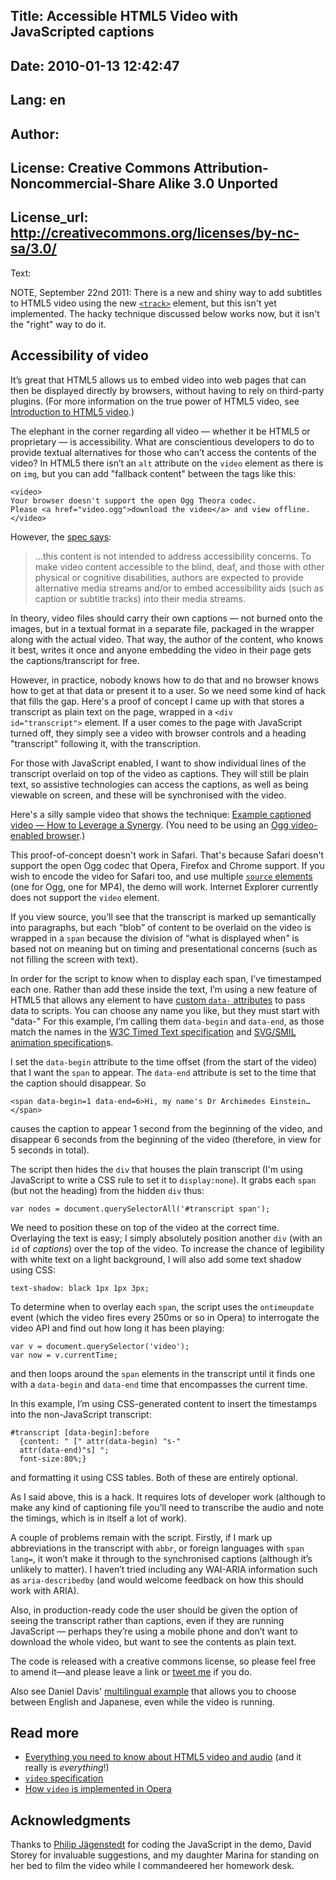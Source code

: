 Title: Accessible HTML5 Video with JavaScripted captions
----
Date: 2010-01-13 12:42:47
----
Lang: en
----
Author: 
----
License: Creative Commons Attribution-Noncommercial-Share Alike 3.0 Unported
----
License_url: http://creativecommons.org/licenses/by-nc-sa/3.0/
----
Text:

<p class="note">NOTE, September 22nd 2011: There is a new and shiny way to add subtitles to HTML5 video using the new <a href="http://developers.whatwg.org/the-iframe-element.html#the-track-element"><code>&lt;track&gt;</code></a> element, but this isn&#39;t yet implemented. The hacky technique discussed below works now, but it isn&#39;t the &quot;right&quot; way to do it.</p>

<h2>Accessibility of video</h2>
<p>It’s great that <abbr>HTML</abbr>5 allows us to embed video into web pages that can then be displayed directly by browsers, without having to rely on third-party plugins. (For more information on the true power of <abbr>HTML</abbr>5 video, see <a href="http://dev.opera.com/articles/view/introduction-html5-video/">Introduction to HTML5 video</a>.)</p>

<p>The elephant in the corner regarding all video — whether it be <abbr>HTML</abbr>5 or proprietary — is accessibility. What are conscientious developers to do to provide textual alternatives for those who can’t access the contents of the video? In <abbr>HTML5</abbr> there isn’t an <code>alt</code> attribute on the <code>video</code> element as there is on <code>img</code>, but you can add &quot;fallback content&quot; between the tags like this:</p>

<pre><code>&lt;video&gt;
Your browser doesn&#39;t support the open Ogg Theora codec. 
Please &lt;a href=&quot;video.ogg&quot;&gt;download the video&lt;/a&gt; and view offline.
&lt;/video&gt;</code></pre>

<p>However, the <a href="http://dev.w3.org/html5/spec/video.html#video">spec says</a>:</p>
<blockquote>&#x2026;this content is not intended to address accessibility
concerns. To make video content accessible to the blind, deaf, and
those with other physical or cognitive disabilities, authors are
expected to provide alternative media streams and/or to embed
accessibility aids (such as caption or subtitle tracks) into their
media streams.</blockquote>

<p>In theory, video files should carry their own captions — not
burned onto the images, but in a textual format in a separate file, packaged in the wrapper along with the actual video. That way, the author of the content,
who knows it best, writes it once and anyone embedding the video in
their page gets the captions/transcript for free.</p>

<p>However, in practice, nobody knows how to do that and no browser knows
how to get at that data or present it to a user. So we need some kind of hack that fills the gap. Here&#39;s a proof of concept I came up with that stores a
transcript as plain text on the page, wrapped in a <code>&lt;div
id=&quot;transcript&quot;&gt;</code> element. If a user comes to the page with JavaScript turned off, they simply see a video with browser controls and a heading
&quot;transcript&quot; following it, with the transcription.</p>

<p>For those with JavaScript enabled, I want to show individual
lines of the transcript overlaid on top of the video as captions.
They will still be plain text, so assistive
technologies can access the captions, as well as being viewable on screen, and these will be synchronised with the video.</p>

<p>Here&#39;s a silly sample video that shows the technique: <a href="http://people.opera.com/brucel/demo/video/accessible-html5-video-captions.html">
Example captioned video — How to Leverage a Synergy</a>. (You need to be using an <a href="http://www.opera.com/browser/next/">Ogg video-enabled browser</a>.)</p>

<p>This proof-of-concept doesn&#39;t work in Safari. That&#39;s because Safari doesn&#39;t support the open Ogg codec that Opera, Firefox and Chrome support. If you wish to encode the video for Safari too, and use multiple <a href="http://dev.w3.org/html5/spec/video.html#the-source-element"><code>source</code> elements</a> (one for Ogg, one for MP4), the demo will work. Internet Explorer currently does not support the <code>video</code> element.</p>

<p class="note">If you view source, you’ll see that the transcript is marked up semantically into paragraphs, but each <q>blob</q> of content to be overlaid on the video is wrapped in a <code>span</code> because the division of <q>what is displayed when</q> is based not on meaning but on timing and presentational concerns (such as not filling the screen with text).</p>

<p>In order for the script to know when to display each span, I’ve timestamped each one. Rather than add these inside the text, I’m using
a new feature of <abbr>HTML</abbr>5 that allows any element to have
<a href="http://dev.w3.org/html5/spec/dom.html#embedding-custom-non-visible-data">
custom <code>data-</code> attributes</a> to pass data to scripts.
You can choose any name you like, but they must start with &quot;data-&quot;
For this example, I’m calling them <code>data-begin</code> and
<code>data-end</code>, as those match the names in the <a href="http://www.w3.org/TR/2009/CR-ttaf1-dfxp-20090924/#timing-attribute-vocabulary">
W3C Timed Text specification</a> and <a href="http://www.w3.org/TR/SVG/animate.html#TimingAttributes">SVG/<abbr title="Synchronized Multimedia Integration Language">SMIL</abbr>
animation specification</a>s.</p><p>I set the <code>data-begin</code> attribute to the time offset (from the start of the video) that I want the <code>span</code> to appear. The <code>data-end</code> attribute is set to the time that the caption should disappear. So</p>

<pre><code>&lt;span data-begin=1 data-end=6&gt;Hi, my name&#39;s Dr Archimedes Einstein&#x2026;&lt;/span&gt;</code></pre>
<p>causes the caption to appear 1 second from the beginning of the video, and disappear 6 seconds from the beginning of the video (therefore, in view for 5 seconds in total).</p>
<p>The script then hides the <code>div</code> that houses the plain transcript (I&#39;m using JavaScript to write a CSS rule to set it to
<code>display:none</code>). It grabs each <code>span</code> (but not the heading) from the hidden <code>div</code> thus:</p>

<pre><code>var nodes = document.querySelectorAll(&#39;#transcript span&#39;);</code></pre>

<p>We need to position these on top of the video at the correct
time. Overlaying the text is easy; I simply absolutely position
another <code>div</code> (with an <code>id</code> of <var>captions</var>) over the top of the video. To
increase the chance of legibility with white text on a light
background, I will also add some text shadow using CSS:</p>

<pre><code>text-shadow: black 1px 1px 3px;</code></pre>

<p>To determine when to overlay each <code>span</code>, the script uses the
<code>ontimeupdate</code> event (which the video fires every 250ms
or so in Opera) to interrogate the video API and find out how long it has
been playing:</p>

<pre><code>var v = document.querySelector(&#39;video&#39;); 
var now = v.currentTime;</code></pre>

<p>and then loops around the <code>span</code> elements in the transcript until it finds one with a <code>data-begin</code> and <code>data-end</code> time that encompasses the current time.</p>

<p>In this example, I’m using CSS-generated content to insert
the timestamps into the non-JavaScript transcript:</p>

<pre><code>#transcript [data-begin]:before 
  {content: &quot; [&quot; attr(data-begin) &quot;s-&quot; 
  attr(data-end)&quot;s] &quot;; 
  font-size:80%;}</code></pre>

<p>and formatting it using <abbr>CSS</abbr> tables. Both of
these are entirely optional.</p>

<p class="note">As I said above, this is a hack. It requires lots of developer
work (although to make any kind of captioning file you’ll need to
transcribe the audio and note the timings, which is in itself a lot of work). </p>

<p>A couple of problems remain with the script. Firstly, if I mark up
  abbreviations in the transcript with <code>abbr</code>, or foreign
  languages with <code>span lang=</code>, it won’t make it through
  to the synchronised captions (although it’s unlikely to matter). I haven’t tried including any WAI-ARIA information such as <code>aria-describedby</code> (and would welcome feedback on how this should work with ARIA).</p>

<p>Also, in production-ready code the user should be given the option of seeing the transcript rather than captions, even if they are running JavaScript &#x2014; perhaps they’re using a mobile phone and don’t want to download the whole video, but want to see the contents as plain text.</p>


<p>The code is released with a creative commons license, so please feel free to amend it&#x2014;and please leave a link or <a href="http://www.twitter.com/brucel">tweet me</a> if you do.</p>
<p>Also see Daniel Davis&#39; <a href="http://people.opera.com/brucel/demo/video/multilingual-synergy.html">multilingual example</a> that allows you to choose between English and Japanese, even while the video is running.</p>

<h2 id="more">Read more</h2>
<ul>
<li><a href="http://my.opera.com/core/blog/2010/03/03/everything-you-need-to-know-about-html5-video-and-audio-2">Everything you need to know about HTML5 video and audio</a> (and it really is <em>everything</em>!)</li>
<li><a href="http://www.whatwg.org/specs/web-apps/current-work/multipage/the-video-element.html#video"><code>video</code> specification</a></li>
<li><a href="http://my.opera.com/core/blog/2009/12/31/re-introducing-video">How <code>video</code> is implemented in Opera</a></li>
</ul>
<h2 id="more">Acknowledgments</h2>
<p>Thanks to  <a href="http://www.twitter.com/foolip">Philip J&#xE4;genstedt</a> for coding the JavaScript in the demo, David Storey for invaluable suggestions, and my daughter Marina for standing on her bed to film the video while I commandeered her homework desk.</p>
